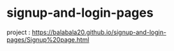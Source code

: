 # signup-and-login-pages 

project : https://balabala20.github.io/signup-and-login-pages/Signup%20page.html
